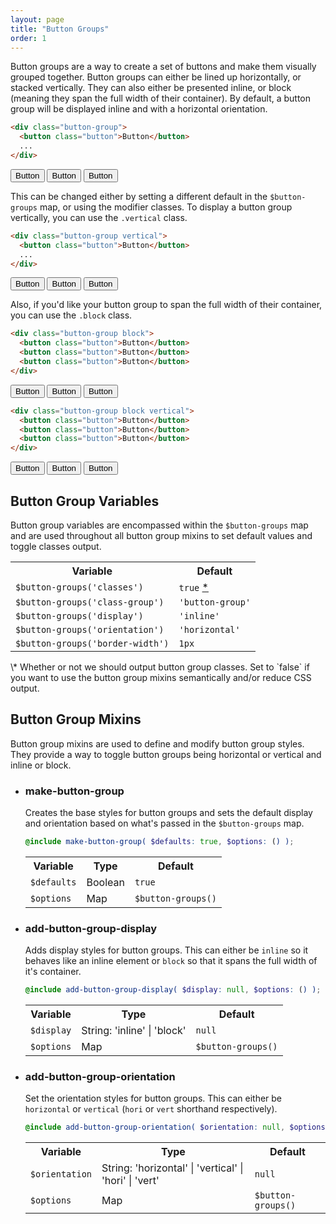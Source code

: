 ```yaml
---
layout: page
title: "Button Groups"
order: 1
---
```


Button groups are a way to create a set of buttons and make them visually grouped together. Button groups can either be lined up horizontally, or stacked vertically. They can also either be presented inline, or block (meaning they span the full width of their container). By default, a button group will be displayed inline and with a horizontal orientation.

```html
<div class="button-group">
  <button class="button">Button</button>
  ...
</div>
```

<div class="demo demo-alt">
  <div class="button-group">
    <button class="button">Button</button>
    <button class="button">Button</button>
    <button class="button">Button</button>
  </div>
</div>

This can be changed either by setting a different default in the `$button-groups` map, or using the modifier classes. To display a button group vertically, you can use the `.vertical` class.

```html
<div class="button-group vertical">
  <button class="button">Button</button>
  ...
</div>
```

<div class="demo demo-alt">
  <div class="button-group vertical">
    <button class="button">Button</button>
    <button class="button">Button</button>
    <button class="button">Button</button>
  </div>
</div>

Also, if you'd like your button group to span the full width of their container, you can use the `.block` class.

```html
<div class="button-group block">
  <button class="button">Button</button>
  <button class="button">Button</button>
  <button class="button">Button</button>
</div>
```

<div class="demo demo-alt">
  <div class="button-group block">
    <button class="button">Button</button>
    <button class="button">Button</button>
    <button class="button">Button</button>
  </div>
</div>

```html
<div class="button-group block vertical">
  <button class="button">Button</button>
  <button class="button">Button</button>
  <button class="button">Button</button>
</div>
```

<div class="demo demo-alt">
  <div class="button-group block vertical">
    <button class="button">Button</button>
    <button class="button">Button</button>
    <button class="button">Button</button>
  </div>
</div>

## Button Group Variables

Button group variables are encompassed within the `$button-groups` map and are used throughout all button group mixins to set default values and toggle classes output.

<table class="table table-docs">
  <tr>
    <th>Variable</th>
    <th>Default</th>
  </tr>
  <tr>
    <td><code>$button-groups('classes')</code></td>
    <td><code>true</code> <a href="#var-note-1">*</a></td>
  </tr>
  <tr>
    <td><code>$button-groups('class-group')</code></td>
    <td><code>'button-group'</code></td>
  </tr>
  <tr>
    <td><code>$button-groups('display')</code></td>
    <td><code>'inline'</code></td>
  </tr>
  <tr>
    <td><code>$button-groups('orientation')</code></td>
    <td><code>'horizontal'</code></td>
  </tr>
  <tr>
    <td><code>$button-groups('border-width')</code></td>
    <td><code>1px</code></td>
  </tr>
</table>

<div class="notice info" id="var-note-1" markdown="1">
\* Whether or not we should output button group classes. Set to `false` if you want to use the button group mixins semantically and/or reduce CSS output.
</div>

## Button Group Mixins

Button group mixins are used to define and modify button group styles. They provide a way to toggle button groups being horizontal or vertical and inline or block.

<ul class="list list-docs">

<li markdown="1">

### make-button-group

Creates the base styles for button groups and sets the default display and orientation based on what's passed in the `$button-groups` map.

```scss
@include make-button-group( $defaults: true, $options: () );
```

<table class="table table-docs">
  <tr>
    <th>Variable</th>
    <th>Type</th>
    <th>Default</th>
  </tr>
  <tr>
    <td><code>$defaults</code></td>
    <td>Boolean</td>
    <td><code>true</code></td>
  </tr>
  <tr>
    <td><code>$options</code></td>
    <td>Map</td>
    <td><code>$button-groups()</code></td>
  </tr>
</table>

</li>

<li markdown="1">

### add-button-group-display

Adds display styles for button groups. This can either be `inline` so it behaves like an inline element or `block` so that it spans the full width of it's container.

```scss
@include add-button-group-display( $display: null, $options: () );
```

<table class="table table-docs">
  <tr>
    <th>Variable</th>
    <th>Type</th>
    <th>Default</th>
  </tr>
  <tr>
    <td><code>$display</code></td>
    <td>String: 'inline' | 'block'</td>
    <td><code>null</code></td>
  </tr>
  <tr>
    <td><code>$options</code></td>
    <td>Map</td>
    <td><code>$button-groups()</code></td>
  </tr>
</table>

</li>

<li markdown="1">

### add-button-group-orientation

Set the orientation styles for button groups. This can either be `horizontal` or `vertical` (`hori` or `vert` shorthand respectively).

```scss
@include add-button-group-orientation( $orientation: null, $options: () );
```

<table class="table table-docs">
  <tr>
    <th>Variable</th>
    <th>Type</th>
    <th>Default</th>
  </tr>
  <tr>
    <td><code>$orientation</code></td>
    <td>String: 'horizontal' | 'vertical' | 'hori' | 'vert'</td>
    <td><code>null</code></td>
  </tr>
  <tr>
    <td><code>$options</code></td>
    <td>Map</td>
    <td><code>$button-groups()</code></td>
  </tr>
</table>

</li>

</ul>
